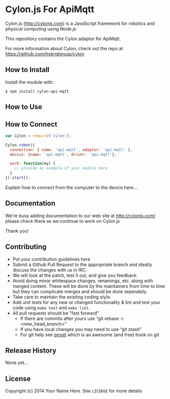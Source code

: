 # Cylon.js For ApiMqtt

Cylon.js (http://cylonjs.com) is a JavaScript framework for robotics and
physical computing using Node.js

This repository contains the Cylon adaptor for ApiMqtt.

For more information about Cylon, check out the repo at
https://github.com/hybridgroup/cylon

## How to Install

Install the module with:

    $ npm install cylon-api-mqtt

## How to Use

## How to Connect

```javascript
var Cylon = require('cylon');

Cylon.robot({
  connection: { name: 'api-mqtt', adaptor: 'api-mqtt' },
  device: {name: 'api-mqtt', driver: 'api-mqtt'},

  work: function(my) {
    // provide an example of your module here
  }
}).start();
```

Explain how to connect from the computer to the device here...

## Documentation

We're busy adding documentation to our web site at http://cylonjs.com/ please check there as we continue to work on Cylon.js

Thank you!

## Contributing

* Put your contribution guidelines here
* Submit a Github Pull Request to the appropriate branch and ideally discuss the changes with us in IRC.
* We will look at the patch, test it out, and give you feedback.
* Avoid doing minor whitespace changes, renamings, etc. along with merged content. These will be done by the maintainers from time to time but they can complicate merges and should be done seperately.
* Take care to maintain the existing coding style.
* Add unit tests for any new or changed functionality & lint and test your code using `make test` and `make lint`.
* All pull requests should be "fast forward"
  * If there are commits after yours use “git rebase -i <new_head_branch>”
  * If you have local changes you may need to use “git stash”
  * For git help see [progit](http://git-scm.com/book) which is an awesome (and free) book on git

## Release History

None yet...

## License

Copyright (c) 2014 Your Name Here. See `LICENSE` for more details
